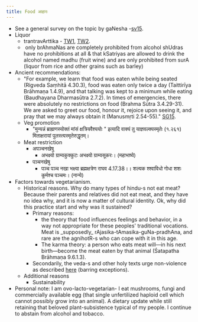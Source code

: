 ```yaml
---
title: Food आहारः
---
```

- See a general survey on the topic by gaNesha -[sv15](http://indiafacts.co.in/the-hindu-view-on-food-and-drink/).
- Liquor
    - trantravArttika - [TW1](https://twitter.com/GhorAngirasa/status/913890316503195648), [TW2](https://twitter.com/GhorAngirasa/status/913892342448476161).
    -  only brAhmaNas are completely prohibited from alcohol shUdras have no prohibitions at all & that kSatriyas are allowed to drink the alcohol named madhu (fruit wine) and are only prohibited from surA (liquor from rice and other grains such as barley)
- Ancient recommendations:
    - "For example, we learn that food was eaten while being seated (Rigveda Saṃhitā 4.30.3), food was eaten only twice a day (Taittirīya Brāhmaṇa 1.4.9), and that talking was kept to a minimum while eating (Baudhayana Dharmasūtra 2.7.2). In times of emergencies, there were absolutely no restrictions on food (Brahma Sūtra 3.4.29-31). We are asked to greet our food, honour it, rejoice upon seeing it, and pray that we may always obtain it (Manusmṛti 2.54-55)." [SG15](http://indiafacts.co.in/the-hindu-view-on-food-and-drink/).
    - Veg promotion
        - "मुन्यन्नं ब्राह्मणस्योक्तं मांसं क्षत्रियवैश्ययोः " इत्यादि वाक्यं तु याज्ञवल्क्यस्मृतेः (१.२६१) मिताक्षरायां पुलस्त्यस्मृतेरुद्धृतम्।
    - Meat restriction
        - अपञ्चनखेषु
            - अभक्ष्यो ग्राम्यकुक्कुटः अभक्ष्यो ग्राम्यसूकरः। (महाभाष्ये)
        - पञ्चनखेषु
            - पञ्च पञ्च नखा भक्ष्या ब्रह्मक्षत्रेण राघव 4.17.38।। शल्यक श्श्वाविधो गोधा शशः कूर्मश्च पञ्चमः। (नान्ये)
- Factors towards vegetarianism. 
    - Historical reasons. Why do many types of hindu-s not eat meat? Because their parents and relatives did not eat meat, and they have no idea why, and it is now a matter of cultural identity. Ok, why did this practice start and why was it sustained?
        - Primary reasons:
            - the theory that food influences feelings and behavior, in a way not appropriate for these peoples' traditional vocations. Meat is \_supposedly\_ rAjasika-tAmasika-guNa-pradhAna, and rare are the agnihotR-s who can cope with it in this age.
            - The karma theory: a person who eats meat will—in his next birth—become the meat eaten by that animal (Śatapatha Brāhmaṇa 9.6.1.3).
        - Secondarily, the veda-s and other holy texts urge non-violence as described [here](https://sites.google.com/site/hinduvichaarah/3-civilizational-appraisal/3-0-paraih-sambandhah/violence-hinsa) (barring exceptions).
    - Additional reasons
        - Sustainability
- Personal note: I am ovo-lacto-vegetarian\- I eat mushrooms, fungi and commercially available egg (that single unfertilized haploid cell which cannot possibly grow into an animal). A dietary update while still retaining that beloved plant-subsistence typical of my people. I continue to abstain from alcohol and tobacco.